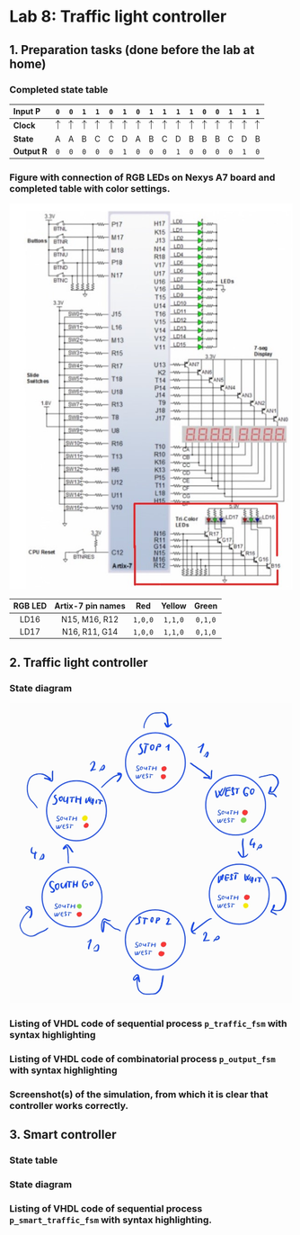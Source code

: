# Lab 8: Traffic light controller

## 1. Preparation tasks (done before the lab at home)

### Completed state table

| **Input P** | `0` | `0` | `1` | `1` | `0` | `1` | `0` | `1` | `1` | `1` | `1` | `0` | `0` | `1` | `1` | `1` |
| :-- | :-: | :-: | :-: | :-: | :-: | :-: | :-: | :-: | :-: | :-: | :-: | :-: | :-: | :-: | :-: | :-: |
| **Clock** | ![rising](IMAGES/eq_uparrow.png) | ![rising](IMAGES/eq_uparrow.png) | ![rising](IMAGES/eq_uparrow.png) | ![rising](IMAGES/eq_uparrow.png) | ![rising](IMAGES/eq_uparrow.png) | ![rising](IMAGES/eq_uparrow.png) | ![rising](IMAGES/eq_uparrow.png) | ![rising](IMAGES/eq_uparrow.png) | ![rising](IMAGES/eq_uparrow.png) | ![rising](IMAGES/eq_uparrow.png) | ![rising](IMAGES/eq_uparrow.png) | ![rising](IMAGES/eq_uparrow.png) | ![rising](IMAGES/eq_uparrow.png) | ![rising](IMAGES/eq_uparrow.png) | ![rising](IMAGES/eq_uparrow.png) | ![rising](IMAGES/eq_uparrow.png) |
| **State** | A | A | B | C | C | D | A | B | C | D | B | B | B | C | D | B |
| **Output R** | `0` | `0` | `0` | `0` | `0` | `1` | `0` | `0` | `0` | `1` | `0` | `0` | `0` | `0` | `1` | `0` |

### Figure with connection of RGB LEDs on Nexys A7 board and completed table with color settings.

![Figure with connection of RGB LEDs on Nexys A7 board](IMAGES/schemaLED.jpg)

| **RGB LED** | **Artix-7 pin names** | **Red** | **Yellow** | **Green** |
| :-: | :-: | :-: | :-: | :-: |
| LD16 | N15, M16, R12 | `1,0,0` | `1,1,0` | `0,1,0` |
| LD17 | N16, R11, G14 | `1,0,0` | `1,1,0` | `0,1,0` |


## 2. Traffic light controller

### State diagram

![State diagram](IMAGES/statediagram.jpg)

### Listing of VHDL code of sequential process `p_traffic_fsm` with syntax highlighting

### Listing of VHDL code of combinatorial process `p_output_fsm` with syntax highlighting

### Screenshot(s) of the simulation, from which it is clear that controller works correctly.




## 3. Smart controller

### State table

### State diagram

### Listing of VHDL code of sequential process `p_smart_traffic_fsm` with syntax highlighting.
